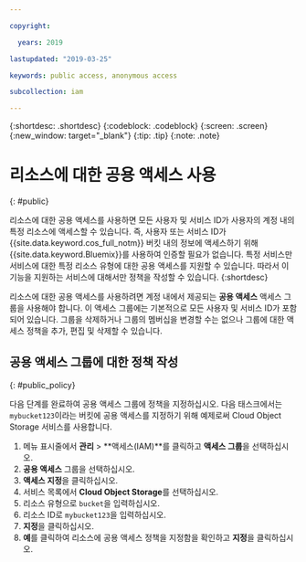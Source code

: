 ```yaml
---

copyright:

  years: 2019

lastupdated: "2019-03-25"

keywords: public access, anonymous access

subcollection: iam

---
```


{:shortdesc: .shortdesc}
{:codeblock: .codeblock}
{:screen: .screen}
{:new_window: target="_blank"}
{:tip: .tip}
{:note: .note}

# 리소스에 대한 공용 액세스 사용
{: #public}

리소스에 대한 공용 액세스를 사용하면 모든 사용자 및 서비스 ID가 사용자의 계정 내의 특정 리소스에 액세스할 수 있습니다. 즉, 사용자 또는 서비스 ID가 {{site.data.keyword.cos_full_notm}} 버킷 내의 정보에 액세스하기 위해 {{site.data.keyword.Bluemix}}를 사용하여 인증할 필요가 없습니다. 특정 서비스만 서비스에 대한 특정 리소스 유형에 대한 공용 액세스를 지원할 수 있습니다. 따라서 이 기능을 지원하는 서비스에 대해서만 정책을 작성할 수 있습니다.
{:shortdesc}

리소스에 대한 공용 액세스를 사용하려면 계정 내에서 제공되는 **공용 액세스** 액세스 그룹을 사용해야 합니다. 이 액세스 그룹에는 기본적으로 모든 사용자 및 서비스 ID가 포함되어 있습니다. 그룹을 삭제하거나 그룹의 멤버십을 변경할 수는 없으나 그룹에 대한 액세스 정책을 추가, 편집 및 삭제할 수 있습니다.

## 공용 액세스 그룹에 대한 정책 작성
{: #public_policy}

다음 단계를 완료하여 공용 액세스 그룹에 정책을 지정하십시오. 다음 태스크에서는 `mybucket123`이라는 버킷에 공용 액세스를 지정하기 위해 예제로써 Cloud Object Storage 서비스를 사용합니다.

1. 메뉴 표시줄에서 **관리** &gt; **액세스(IAM)**를 클릭하고 **액세스 그룹**을 선택하십시오.
2. **공용 액세스** 그룹을 선택하십시오.
3. **액세스 지정**을 클릭하십시오.
4. 서비스 목록에서 **Cloud Object Storage**를 선택하십시오.
5. 리소스 유형으로 `bucket`을 입력하십시오.
6. 리소스 ID로 `mybucket123`을 입력하십시오.
7. **지정**을 클릭하십시오.
8. **예**를 클릭하여 리소스에 공용 액세스 정책을 지정함을 확인하고 **지정**을 클릭하십시오.
